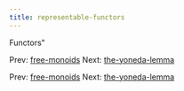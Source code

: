 ```yaml
---
title: representable-functors
---
```


Functors"

Prev: [free-monoids](free-monoids.md) Next:
[the-yoneda-lemma](the-yoneda-lemma.md)

Prev: [free-monoids](free-monoids.md) Next:
[the-yoneda-lemma](the-yoneda-lemma.md)
